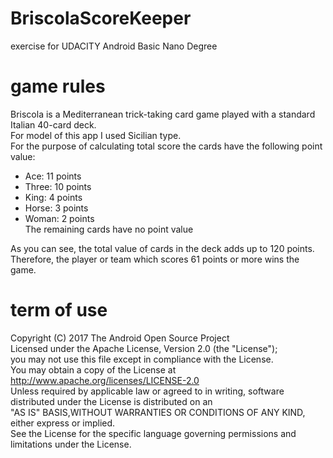 # BriscolaScoreKeeper
exercise for UDACITY Android Basic Nano Degree<br>
# game rules
Briscola is a Mediterranean trick-taking card game played with a standard Italian 40-card deck. <br>
For model of this app I used Sicilian type. <br>
For the purpose of calculating total score the cards have the following point value:<br>

* Ace: 11 points
* Three: 10 points
* King: 4 points
* Horse: 3 points
* Woman: 2 points <br>
The remaining cards have no point value

As you can see, the total value of cards in the deck adds up to 120 points.
<br> Therefore, the player or team which scores 61 points or more wins the game.<br>

# term of use
Copyright (C) 2017 The Android Open Source Project<br>
Licensed under the Apache License, Version 2.0 (the "License");<br>
you may not use this file except in compliance with the License.<br>
You may obtain a copy of the License at<br>
http://www.apache.org/licenses/LICENSE-2.0 <br>
Unless required by applicable law or agreed to in writing, software <br>
distributed under the License is distributed on an <br>
"AS IS" BASIS,WITHOUT WARRANTIES OR CONDITIONS OF ANY KIND, either express or implied.<br>
 See the License for the specific language governing permissions and limitations under the License.<br>
